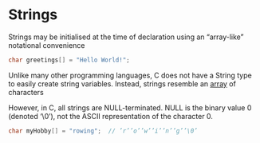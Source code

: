 # Strings

Strings may be initialised at the time of declaration using an “array-like” notational convenience

```c
char greetings[] = "Hello World!";
```

Unlike many other programming languages, C does not have a String type to easily create string variables. Instead, strings resemble an [array](./arrays.md) of characters

However, in C, all strings are NULL-terminated. NULL is the binary value 0 (denoted ‘\0’), not the ASCII representation of the character 0.

```c
char myHobby[] = "rowing";  // ’r’’o’’w’’i’’n’’g’’\0’
```

